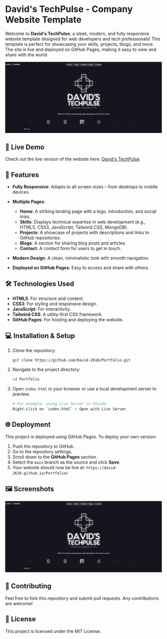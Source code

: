 # David's TechPulse - Company Website Template

Welcome to **David's TechPulse**, a sleek, modern, and fully responsive website template designed for web developers and tech professionals! This template is perfect for showcasing your skills, projects, blogs, and more. The site is live and deployed on GitHub Pages, making it easy to view and share with the world.

![David's TechPulse](./ASSETS/LOGOS/Screenshot%202024-10-12%20104004.png)

## 🚀 Live Demo

Check out the live version of the website here: [David's TechPulse](https://david-2610.github.io/Portfolio/)

## 📄 Features

- **Fully Responsive**: Adapts to all screen sizes – from desktops to mobile devices.
- **Multiple Pages**:
  - **Home**: A striking landing page with a logo, introduction, and social links.
  - **Skills**: Displays technical expertise in web development (e.g., HTML5, CSS3, JavaScript, Tailwind CSS, MongoDB).
  - **Projects**: A showcase of projects with descriptions and links to GitHub repositories.
  - **Blogs**: A section for sharing blog posts and articles.
  - **Contact**: A contact form for users to get in touch.
  
- **Modern Design**: A clean, minimalistic look with smooth navigation.
- **Deployed on GitHub Pages**: Easy to access and share with others.

## 🛠️ Technologies Used

- **HTML5**: For structure and content.
- **CSS3**: For styling and responsive design.
- **JavaScript**: For interactivity.
- **Tailwind CSS**: A utility-first CSS framework.
- **GitHub Pages**: For hosting and deploying the website.

## 💻 Installation & Setup

1. Clone the repository:

    ```bash
    git clone https://github.com/David-2610/Portfolio.git
    ```

2. Navigate to the project directory:

    ```bash
    cd Portfolio
    ```

3. Open `index.html` in your browser or use a local development server to preview:

    ```bash
    # For example, using Live Server in VSCode:
    Right-click on `index.html` > Open with Live Server
    ```

## 🌐 Deployment

This project is deployed using GitHub Pages. To deploy your own version:

1. Push the repository to GitHub.
2. Go to the repository settings.
3. Scroll down to the **GitHub Pages** section.
4. Select the `main` branch as the source and click **Save**.
5. Your website should now be live at: `https://david-2610.github.io/Portfolio/`

## 🖼️ Screenshots

![Home Page](./ASSETS/LOGOS/Screenshot%202024-10-12%20104004.png)

## 🤝 Contributing

Feel free to fork this repository and submit pull requests. Any contributions are welcome!

## 📝 License

This project is licensed under the MIT License.

